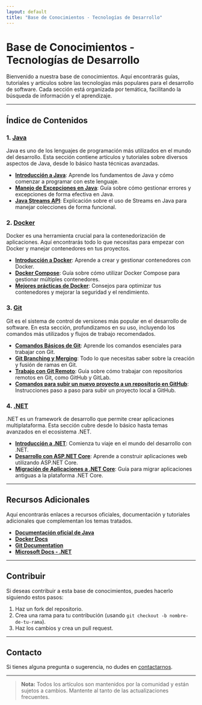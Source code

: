 ```yaml
---
layout: default
title: "Base de Conocimientos - Tecnologías de Desarrollo"
---
```


# Base de Conocimientos - Tecnologías de Desarrollo

Bienvenido a nuestra base de conocimientos. Aquí encontrarás guías, tutoriales y artículos sobre las tecnologías más populares para el desarrollo de software. Cada sección está organizada por temática, facilitando la búsqueda de información y el aprendizaje.

---

## Índice de Contenidos

### **1. [Java](java.md)**

Java es uno de los lenguajes de programación más utilizados en el mundo del desarrollo. Esta sección contiene artículos y tutoriales sobre diversos aspectos de Java, desde lo básico hasta técnicas avanzadas.

- **[Introducción a Java](java-introduction.md)**: Aprende los fundamentos de Java y cómo comenzar a programar con este lenguaje.
- **[Manejo de Excepciones en Java](java-exceptions.md)**: Guía sobre cómo gestionar errores y excepciones de forma efectiva en Java.
- **[Java Streams API](java-streams.md)**: Explicación sobre el uso de Streams en Java para manejar colecciones de forma funcional.

### **2. [Docker](docker.md)**

Docker es una herramienta crucial para la contenedorización de aplicaciones. Aquí encontrarás todo lo que necesitas para empezar con Docker y manejar contenedores en tus proyectos.

- **[Introducción a Docker](docker-introduction.md)**: Aprende a crear y gestionar contenedores con Docker.
- **[Docker Compose](docker-compose.md)**: Guía sobre cómo utilizar Docker Compose para gestionar múltiples contenedores.
- **[Mejores prácticas de Docker](docker-best-practices.md)**: Consejos para optimizar tus contenedores y mejorar la seguridad y el rendimiento.

### **3. [Git](git.md)**

Git es el sistema de control de versiones más popular en el desarrollo de software. En esta sección, profundizamos en su uso, incluyendo los comandos más utilizados y flujos de trabajo recomendados.

- **[Comandos Básicos de Git](git-basics.md)**: Aprende los comandos esenciales para trabajar con Git.
- **[Git Branching y Merging](git-branching.md)**: Todo lo que necesitas saber sobre la creación y fusión de ramas en Git.
- **[Trabajo con Git Remoto](git-remote.md)**: Guía sobre cómo trabajar con repositorios remotos en Git, como GitHub y GitLab.
- **[Comandos para subir un nuevo proyecto a un repositorio en GitHub](git-commands.md)**: Instrucciones paso a paso para subir un proyecto local a GitHub.

### **4. [.NET](dotnet.md)**

.NET es un framework de desarrollo que permite crear aplicaciones multiplataforma. Esta sección cubre desde lo básico hasta temas avanzados en el ecosistema .NET.

- **[Introducción a .NET](dotnet-introduction.md)**: Comienza tu viaje en el mundo del desarrollo con .NET.
- **[Desarrollo con ASP.NET Core](aspnet-core.md)**: Aprende a construir aplicaciones web utilizando ASP.NET Core.
- **[Migración de Aplicaciones a .NET Core](dotnet-migration.md)**: Guía para migrar aplicaciones antiguas a la plataforma .NET Core.

---

## Recursos Adicionales

Aquí encontrarás enlaces a recursos oficiales, documentación y tutoriales adicionales que complementan los temas tratados.

- **[Documentación oficial de Java](https://docs.oracle.com/en/java/)**
- **[Docker Docs](https://docs.docker.com/)**
- **[Git Documentation](https://git-scm.com/doc)**
- **[Microsoft Docs - .NET](https://docs.microsoft.com/en-us/dotnet/)**

---

## Contribuir

Si deseas contribuir a esta base de conocimientos, puedes hacerlo siguiendo estos pasos:

1. Haz un fork del repositorio.
2. Crea una rama para tu contribución (usando `git checkout -b nombre-de-tu-rama`).
3. Haz los cambios y crea un pull request.

---

## Contacto

Si tienes alguna pregunta o sugerencia, no dudes en [contactarnos](mailto:contacto@tuempresa.com).

---

> **Nota:** Todos los artículos son mantenidos por la comunidad y están sujetos a cambios. Mantente al tanto de las actualizaciones frecuentes.